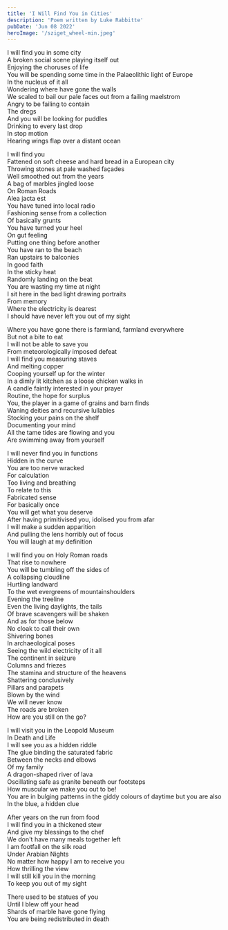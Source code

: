 ```yaml
---
title: 'I Will Find You in Cities'
description: 'Poem written by Luke Rabbitte'
pubDate: 'Jun 08 2022'
heroImage: '/sziget_wheel-min.jpeg'
---
```


I will find you in some city  
A broken social scene playing itself out  
Enjoying the choruses of life  
You will be spending some time in the Palaeolithic light of Europe  
In the nucleus of it all  
Wondering where have gone the walls  
We scaled to bail our pale faces out from a failing maelstrom  
Angry to be failing to contain  
The dregs  
And you will be looking for puddles  
Drinking to every last drop  
In stop motion  
Hearing wings flap over a distant ocean  
  
I will find you  
Fattened on soft cheese and hard bread in a European city  
Throwing stones at pale washed façades  
Well smoothed out from the years  
A bag of marbles jingled loose  
On Roman Roads  
Alea jacta est  
You have tuned into local radio  
Fashioning sense from a collection  
Of basically grunts  
You have turned your heel  
On gut feeling  
Putting one thing before another  
You have ran to the beach  
Ran upstairs to balconies  
In good faith  
In the sticky heat  
Randomly landing on the beat  
You are wasting my time at night  
I sit here in the bad light drawing portraits  
From memory  
Where the electricity is dearest  
I should have never left you out of my sight  
  
Where you have gone there is farmland, farmland everywhere  
But not a bite to eat  
I will not be able to save you  
From meteorologically imposed defeat  
I will find you measuring staves  
And melting copper  
Cooping yourself up for the winter  
In a dimly lit kitchen as a loose chicken walks in  
A candle faintly interested in your prayer  
Routine, the hope for surplus  
You, the player in a game of grains and barn finds  
Waning deities and recursive lullabies  
Stocking your pains on the shelf  
Documenting your mind  
All the tame tides are flowing and you  
Are swimming away from yourself  
  
I will never find you in functions  
Hidden in the curve  
You are too nerve wracked  
For calculation  
Too living and breathing  
To relate to this  
Fabricated sense  
For basically once  
You will get what you deserve  
After having primitivised you, idolised you from afar  
I will make a sudden apparition  
And pulling the lens horribly out of focus  
You will laugh at my definition  
  
I will find you on Holy Roman roads  
That rise to nowhere  
You will be tumbling off the sides of  
A collapsing cloudline  
Hurtling landward  
To the wet evergreens of mountainshoulders  
Evening the treeline  
Even the living daylights, the tails  
Of brave scavengers will be shaken  
And as for those below  
No cloak to call their own  
Shivering bones  
In archaeological poses  
Seeing the wild electricity of it all  
The continent in seizure  
Columns and friezes  
The stamina and structure of the heavens  
Shattering conclusively  
Pillars and parapets  
Blown by the wind  
We will never know  
The roads are broken  
How are you still on the go?  
  
I will visit you in the Leopold Museum  
In Death and Life  
I will see you as a hidden riddle  
The glue binding the saturated fabric  
Between the necks and elbows  
Of my family  
A dragon-shaped river of lava  
Oscillating safe as granite beneath our footsteps  
How muscular we make you out to be!  
You are in bulging patterns in the giddy colours of daytime but you are also  
In the blue, a hidden clue  
  
After years on the run from food  
I will find you in a thickened stew  
And give my blessings to the chef  
We don't have many meals together left  
I am footfall on the silk road  
Under Arabian Nights  
No matter how happy I am to receive you  
How thrilling the view  
I will still kill you in the morning  
To keep you out of my sight  
  
There used to be statues of you  
Until I blew off your head  
Shards of marble have gone flying  
You are being redistributed in death  